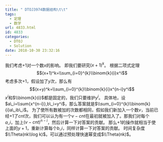```yaml
---
title: " DTOJ3974数据结构\t\t"
tags:
  - 定理
  - 数学
url: 4833.html
id: 4833
categories:
  - DTOJ
  - Solution
date: 2018-10-30 23:32:16
---
```


我们考虑$+1$对一个数$x$的影响。 即我们要研究$(x+1)^k$。 根据二项式定理 $$(x+1)^k=\\sum_{i=0}^{k}\\binom{k}{i}x^i$$ 考虑多次$+1$，假设加了$y$次，那么有 $$(x+y)^k=\\sum_{i=0}^{k}\\binom{k}{i}x^{n-i}y^i$$ $x^i$和$\\binom{k}{i}$都是固定的，我们只要维护$y^i$。 具体地，设$a\_i=\\sum{x^{n-i}},b\_i=y^i$，那么答案就是$\\sum_{i=0}^{k}\\binom{k}{i}a\_ib\_i$。 为了使所有数被加的次数都相同，假如我们新加入一个数$v$，当前已经$+1$了$cnt$次，我们可以认为有一个$v-cnt$在最初就被加入了。那我们对每个$a\_i$，加上$(v-cnt)^{n-i}$，然后计算一下对答案的贡献。 那么$+1$的操作就相当于使上面的$y+1$，重新计算每个$b\_i$，同样计算一下对答案的贡献。 时间复杂度$\\Theta(nk\\log k)$。可以通过预处理快速幂变成$\\Theta(nk)$。